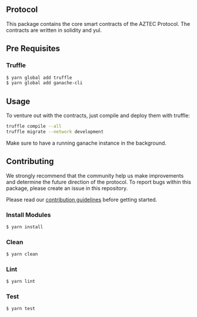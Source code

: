 ## Protocol

This package contains the core smart contracts of the AZTEC Protocol. The contracts are written in solidity and yul.

## Pre Requisites

### Truffle

```bash
$ yarn global add truffle
$ yarn global add ganache-cli
```

## Usage

To venture out with the contracts, just compile and deploy them with truffle:

```bash
truffle compile --all
truffle migrate --network development
```

Make sure to have a running ganache instance in the background.

## Contributing

We strongly recommend that the community help us make improvements and determine the future direction of the protocol. To report bugs within this package, please create an issue in this repository.

Please read our [contribution guidelines](../../.github/CONTRIBUTING.md) before getting started.

### Install Modules

```bash
$ yarn install
```

### Clean

```bash
$ yarn clean
```

### Lint

```bash
$ yarn lint
```

### Test

```bash
$ yarn test
```
